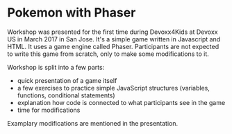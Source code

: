 Pokemon with Phaser
====
Workshop was presented for the first time during Devoxx4Kids at Devoxx US in March 2017 in San Jose.
It's a simple game written in Javascript and HTML. It uses a game engine called Phaser. Participants are not expected to write this game from scratch, only to make some modifications to it.

Workshop is split into a few parts:

* quick presentation of a game itself
* a few exercises to practice simple JavaScript structures (variables, functions, conditional statements)
* explanation how code is connected to what participants see in the game
* time for modifications

Examplary modifications are mentioned in the presentation.


